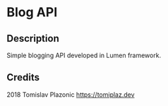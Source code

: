 # Blog API

## Description

Simple blogging API developed in Lumen framework.

## Credits

2018
Tomislav Plazonic
https://tomiplaz.dev
